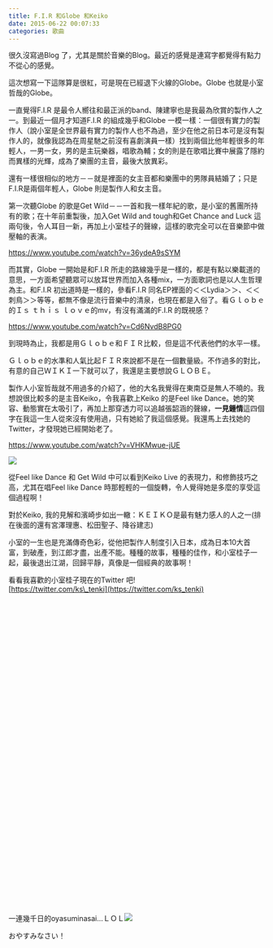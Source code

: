```yaml
---
title: F.I.R 和Globe 和Keiko
date: 2015-06-22 00:07:33
categories: 歌曲
---
```


很久沒寫過Blog 了，尤其是關於音樂的Blog。最近的感覺是連寫字都覺得有點力不從心的感覺。

這次想寫一下這隊算是很紅，可是現在已經退下火線的Globe。Globe 也就是小室哲哉的Globe。

一直覺得F.I.R 是最令人嚮往和最正派的band、陳建寧也是我最為欣賞的製作人之一。到最近一個月才知道F.I.R 的組成幾乎和Globe 一模一樣：一個很有實力的製作人（說小室是全世界最有實力的製作人也不為過，至少在他之前日本可是沒有製作人的，就像我認為在周星馳之前沒有喜劇演員一樣）找到兩個比他年輕很多的年輕人，一男一女，男的是主玩樂器，唱歌為輔；女的則是在歌唱比賽中展露了隱約而異樣的光輝，成為了樂團的主音，最後大放異彩。

還有一樣很相似的地方－－就是裡面的女主音都和樂團中的男隊員結婚了；只是F.I.R是兩個年輕人，Globe 則是製作人和女主音。

第一次聽Globe 的歌是Get Wild－－一首和我一樣年紀的歌，是小室的舊團所持有的歌；在十年前重製後，加入Get Wild and tough和Get Chance and Luck 這兩句後，令人耳目一新，再加上小室桂子的聲線，這樣的歌完全可以在音樂節中做壓軸的表演。

<https://www.youtube.com/watch?v=36ydeA9sSYM>

而其實，Globe 一開始是和F.I.R 所走的路線幾乎是一樣的，都是有點以樂載道的意思，一方面希望聽眾可以放耳世界而加入各種mix，一方面歌詞也是以人生哲理為主。和F.I.R 初出道時是一樣的，參看F.I.R 同名EP裡面的＜＜Lydia＞＞、＜＜刺鳥＞＞等等，都無不像是流行音樂中的清泉，也現在都是入俗了。看Ｇｌｏｂｅ的Ｉｓ ｔｈｉｓ ｌｏｖｅ的mv，有沒有滿滿的F.I.R 的既視感？

<https://www.youtube.com/watch?v=Cd6NvdB8PG0>

到現時為止，我都是用Ｇｌｏｂｅ和ＦＩＲ比較，但是這不代表他們的水平一樣。

Ｇｌｏｂｅ的水準和人氣比起ＦＩＲ來說都不是在一個數量級。不作過多的對比，有意的自己ＷＩＫＩ一下就可以了，我還是主要想說ＧＬＯＢＥ。

製作人小室哲哉就不用過多的介紹了，他的大名我覺得在東南亞是無人不曉的。我想說很比較多的是主音Keiko，令我喜歡上Keiko 的是Feel like Dance。她的笑容、動態實在太吸引了，再加上那穿透力可以追越張韶涵的聲線，<span style="font-weight: bold;">一見鍾情</span>這四個字在我這一生人從來沒有使用過，只有她給了我這個感覺。我還馬上去找她的Twitter，才發現她已經開始老了。

<https://www.youtube.com/watch?v=VHKMwue-jUE>

![](http://members.zkiz.com/storage/1/0622_001954young.png)

從Feel like Dance 和 Get Wild 中可以看到Keiko Live 的表現力，和修飾技巧之高，尤其在唱Feel like Dance 時那輕輕的一個旋轉，令人覺得她是多麼的享受這個過程啊！

對於Keiko, 我的見解和濱崎步如出一轍：ＫＥＩＫＯ是最有魅力感人的人之一(排在後面的還有宮澤理惠、松田聖子、降谷建志)

 小室的一生也是充滿傳奇色彩，從他把製作人制度引入日本，成為日本10大首富，到破產，到江郎才盡，出產不能。種種的故事，種種的佳作，和小室桂子一起，最後退出江湖，回歸平靜，真像是一個經典的故事啊！  
  
看看我喜歡的小室桂子現在的Twitter 吧!  
[https://twitter.com/ks\_tenki](https://twitter.com/ks_tenki)  
  
 <iframe allowfullscreen="" allowtransparency="true" class="twitter-timeline twitter-timeline-rendered" frameborder="0" height="600" id="twitter-widget-0" scrolling="no" style="border: medium none; max-width: 100%; min-width: 180px; margin: 0px; padding: 0px; display: inline-block; position: static; visibility: visible; width: 520px;" title="Twitter 時間軸"></iframe> <script>!function(d,s,id){var js,fjs=d.getElementsByTagName(s)[0],p=/^http:/.test(d.location)?'http':'https';if(!d.getElementById(id)){js=d.createElement(s);js.id=id;js.src=p+"://platform.twitter.com/widgets.js";fjs.parentNode.insertBefore(js,fjs);}}(document,"script","twitter-wjs");</script>

 一連幾千日的oyasuminasai...ＬＯＬ![](http://members.zkiz.com/storage/1/0622_002024now.jpg)

おやすみなさい！